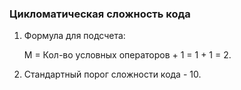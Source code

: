 ### Цикломатическая сложность кода ###

1. Формула для подсчета:
    
    М = Кол-во условных операторов + 1 = 1 + 1 = 2.
    
2. Стандартный порог сложности кода - 10.